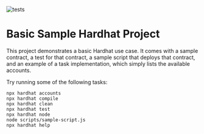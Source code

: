 


 ![ tests](https://github.com/MatteoLeonesi/SmartContract-AnimalCrossing-BankSystem/actions/workflows/github-actions-smartcontract.yml/badge.svg)
# Basic Sample Hardhat Project

This project demonstrates a basic Hardhat use case. It comes with a sample contract, a test for that contract, a sample script that deploys that contract, and an example of a task implementation, which simply lists the available accounts.

Try running some of the following tasks:

```shell
npx hardhat accounts
npx hardhat compile
npx hardhat clean
npx hardhat test
npx hardhat node
node scripts/sample-script.js
npx hardhat help
```
